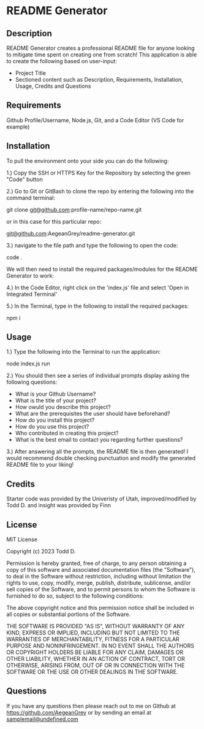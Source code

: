 # README Generator
  ## Description
  README Generator creates a professional README file for anyone looking to mitigate time spent on creating one from scratch!
  This application is able to create the following based on user-input:
  * Project Title
  * Sectioned content such as Description, Requirements, Installation, Usage, Credits and Questions



  ## Requirements
  Github Profile/Username, Node.js, Git, and a Code Editor (VS Code for example)
  


  ## Installation
  To pull the environment onto your side you can do the following:

1.) Copy the SSH or HTTPS Key for the Repository by selecting the green "Code" button

2.) Go to Git or GitBash to clone the repo by entering the following into the command terminal:

git clone git@github.com:profile-name/repo-name.git

or in this case for this particular repo:

git@github.com:AegeanGrey/readme-generator.git

3.) navigate to the file path and type the following to open the code:

code .
  
We will then need to install the required packages/modules for the README Generator to work:

4.) In the Code Editor, right click on the 'index.js' file and select 'Open in Integrated Terminal'

5.) In the Terminal, type in the following to install the required packages:

npm i
  


  ## Usage
1.) Type the following into the Terminal to run the application:

node index.js run

2.) You should then see a series of individual prompts display asking the following questions:

* What is your Github Username?
* What is the title of your project?
* How owuld you describe this project?
* What are the prerequisites the user should have beforehand?
* How do you install this project?
* How do you use this project?
* Who contributed in creating this project?
* What is the best email to contact you regarding further questions?

3.) After answering all the prompts, the README file is then generated! I would recommend double checking punctuation and modify the generated README file to your liking! 
  


  ## Credits
  Starter code was provided by the Univeristy of Utah, improved/modified by Todd D. and insight was provided by Finn
  

  ## License
  MIT License

Copyright (c) 2023 Todd D.

Permission is hereby granted, free of charge, to any person obtaining a copy
of this software and associated documentation files (the "Software"), to deal
in the Software without restriction, including without limitation the rights
to use, copy, modify, merge, publish, distribute, sublicense, and/or sell
copies of the Software, and to permit persons to whom the Software is
furnished to do so, subject to the following conditions:

The above copyright notice and this permission notice shall be included in all
copies or substantial portions of the Software.

THE SOFTWARE IS PROVIDED "AS IS", WITHOUT WARRANTY OF ANY KIND, EXPRESS OR
IMPLIED, INCLUDING BUT NOT LIMITED TO THE WARRANTIES OF MERCHANTABILITY,
FITNESS FOR A PARTICULAR PURPOSE AND NONINFRINGEMENT. IN NO EVENT SHALL THE
AUTHORS OR COPYRIGHT HOLDERS BE LIABLE FOR ANY CLAIM, DAMAGES OR OTHER
LIABILITY, WHETHER IN AN ACTION OF CONTRACT, TORT OR OTHERWISE, ARISING FROM,
OUT OF OR IN CONNECTION WITH THE SOFTWARE OR THE USE OR OTHER DEALINGS IN THE
SOFTWARE.


  
  ## Questions
  If you have any questions then please reach out to me on Github at https://github.com/AegeanGrey or by sending an email at samplemail@undefined.com
  
